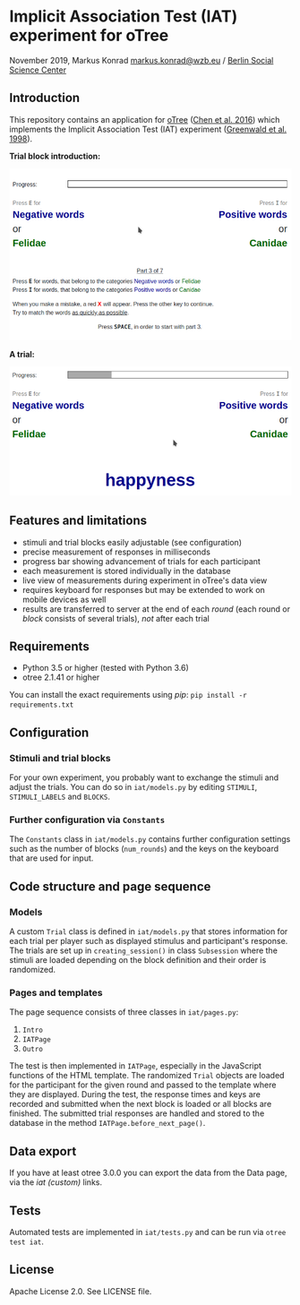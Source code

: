 # Implicit Association Test (IAT) experiment for oTree

November 2019, Markus Konrad <markus.konrad@wzb.eu> / [Berlin Social Science Center](https://wzb.eu)

## Introduction

This repository contains an application for [oTree](http://www.otree.org/) ([Chen et al. 2016](http://dx.doi.org/10.1016/j.jbef.2015.12.001)) which implements the Implicit Association Test (IAT) experiment ([Greenwald et al. 1998](https://psycnet.apa.org/buy/1998-02892-004)).

**Trial block introduction:**

![trial block intro](_doc_imgs/iat1.png)

**A trial:**

![a trial](_doc_imgs/iat2.png)

## Features and limitations

- stimuli and trial blocks easily adjustable (see configuration)
- precise measurement of responses in milliseconds
- progress bar showing advancement of trials for each participant 
- each measurement is stored individually in the database
- live view of measurements during experiment in oTree's data view 
- requires keyboard for responses but may be extended to work on mobile devices as well
- results are transferred to server at the end of each *round* (each round or *block* consists of several trials), *not* after each trial

## Requirements

- Python 3.5 or higher (tested with Python 3.6)
- otree 2.1.41 or higher

You can install the exact requirements using *pip*: `pip install -r requirements.txt`

## Configuration

### Stimuli and trial blocks

For your own experiment, you probably want to exchange the stimuli and adjust the trials. You can do so in `iat/models.py` by editing `STIMULI`, `STIMULI_LABELS` and `BLOCKS`.

### Further configuration via `Constants`

The `Constants` class in `iat/models.py` contains further configuration settings such as the number of blocks (`num_rounds`) and the keys on the keyboard that are used for input. 


## Code structure and page sequence

### Models

A custom `Trial` class is defined in `iat/models.py` that stores information for each trial per player such as displayed stimulus and participant's response. The trials are set up in `creating_session()` in class `Subsession` where the stimuli are loaded depending on the block definition and their order is randomized. 

### Pages and templates

The page sequence consists of three classes in `iat/pages.py`:

1. `Intro`
2. `IATPage`
4. `Outro`

The test is then implemented in `IATPage`, especially in the JavaScript functions of the HTML template. The randomized `Trial` objects are loaded for the participant for the given round and passed to the template where they are displayed. During the test, the response times and keys are recorded and submitted when the next block is loaded or all blocks are finished. The submitted trial responses are handled and stored to the database in the method `IATPage.before_next_page()`.

## Data export

If you have at least otree 3.0.0 you can export the data from the Data page, via the _iat (custom)_ links.

## Tests

Automated tests are implemented in `iat/tests.py` and can be run via `otree test iat`.

## License

Apache License 2.0. See LICENSE file.
